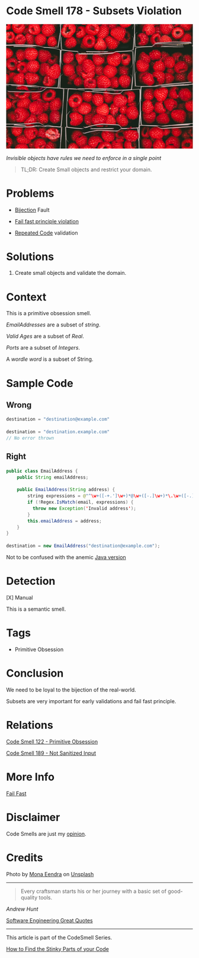# Code Smell 178 - Subsets Violation
            
![Code Smell 178 - Subsets Violation](Code%20Smell%20178%20-%20Subsets%20Violation.jpg)

*Invisible objects have rules we need to enforce in a single point*

> TL;DR: Create Small objects and restrict your domain.

# Problems

- [Bijection](https://github.com/mcsee/Software-Design-Articles/tree/main/Articles/Theory/The%20One%20and%20Only%20Software%20Design%20Principle/readme.md) Fault 

- [Fail fast principle violation](https://github.com/mcsee/Software-Design-Articles/tree/main/Articles/Theory/Fail%20Fast/readme.md)

- [Repeated Code](https://github.com/mcsee/Software-Design-Articles/tree/main/Articles/Code%20Smells/Code%20Smell%2046%20-%20Repeated%20Code/readme.md) validation

# Solutions

1. Create small objects and validate the domain.

# Context

This is a primitive obsession smell.

*EmailAddresses* are a subset of *string*.

*Valid Ages* are a subset of *Real*.

*Ports* are a subset of *Integers*.

A *wordle word* is a subset of String.

# Sample Code

## Wrong

[Gist Url]: # (https://gist.github.com/mcsee/6fedc83479a0894ca2467247ecd5e85c)
```java
destination = "destination@example.com"
  
destination = "destination.example.com"
// No error thrown
```

## Right

[Gist Url]: # (https://gist.github.com/mcsee/51ea6966c13b5aa25c34437218eef5b8)
```java
public class EmailAddress {
    public String emailAddress;

    public EmailAddress(String address) {
        string expressions = @"^\w+([-+.']\w+)*@\w+([-.]\w+)*\.\w+([-.]\w+)*$";
        if (!Regex.IsMatch(email, expressions) {
          throw new Exception('Invalid address');
        }
        this.emailAddress = address;
    }
}

destination = new EmailAddress("destination@example.com");
```

Not to be confused with the anemic [Java version](http://officedev.github.io/ews-java-api/docs/releases/api-2.0/apidocs/microsoft/exchange/webservices/data/property/complex/EmailAddress.html)

# Detection

[X] Manual

This is a semantic smell.

# Tags

- Primitive Obsession

# Conclusion

We need to be loyal to the bijection of the real-world. 

Subsets are very important for early validations and fail fast principle.

# Relations

[Code Smell 122 - Primitive Obsession](https://github.com/mcsee/Software-Design-Articles/tree/main/Articles/Code%20Smells/Code%20Smell%20122%20-%20Primitive%20Obsession/readme.md)

[Code Smell 189 - Not Sanitized Input](https://github.com/mcsee/Software-Design-Articles/tree/main/Articles/Code%20Smells/Code%20Smell%20189%20-%20Not%20Sanitized%20Input/readme.md)

# More Info

[Fail Fast](https://github.com/mcsee/Software-Design-Articles/tree/main/Articles/Theory/Fail%20Fast/readme.md)

# Disclaimer

Code Smells are just my [opinion](https://github.com/mcsee/Software-Design-Articles/tree/main/Articles/Blogging/I%20Wrote%20More%20than%2090%20Articles%20on%202021%20Here%20is%20What%20I%20Learned/readme.md).

# Credits

Photo by [Mona Eendra](https://unsplash.com/@monaeendra) on [Unsplash](https://unsplash.com/s/photos/boxed)  

* * *

> Every craftsman starts his or her journey with a basic set of good-quality tools.

_Andrew Hunt_

[Software Engineering Great Quotes](https://github.com/mcsee/Software-Design-Articles/tree/main/Articles/Quotes/Software%20Engineering%20Great%20Quotes/readme.md)

* * *

This article is part of the CodeSmell Series.

[How to Find the Stinky Parts of your Code](https://github.com/mcsee/Software-Design-Articles/tree/main/Articles/Code%20Smells/How%20to%20Find%20the%20Stinky%20parts%20of%20your%20Code/readme.md)